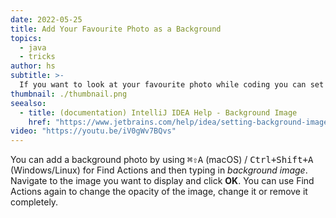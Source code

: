 ```yaml
---
date: 2022-05-25
title: Add Your Favourite Photo as a Background
topics:
  - java
  - tricks
author: hs
subtitle: >-
  If you want to look at your favourite photo while coding you can set it as your background image.
thumbnail: ./thumbnail.png
seealso:
  - title: (documentation) IntelliJ IDEA Help - Background Image
    href: "https://www.jetbrains.com/help/idea/setting-background-image.html"
video: "https://youtu.be/iV0gWv7BQvs"
---
```


You can add a background photo by using <kbd>⌘⇧A</kbd> (macOS) / <kbd>Ctrl+Shift+A</kbd> (Windows/Linux) for Find Actions and then typing in _background image_. Navigate to the image you want to display and click **OK**. You can use Find Actions again to change the opacity of the image, change it or remove it completely.
